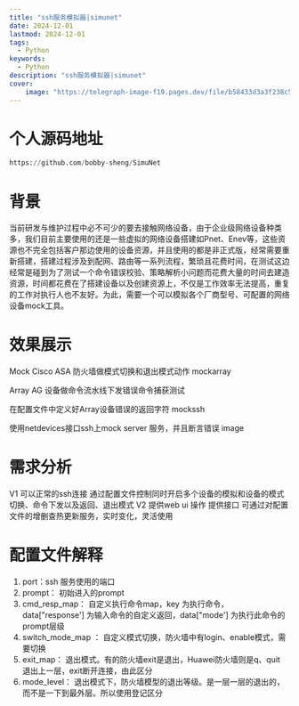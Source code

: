```yaml
---
title: "ssh服务模拟器|simunet"
date: 2024-12-01
lastmod: 2024-12-01
tags:
  - Python
keywords:
  - Python
description: "ssh服务模拟器|simunet"
cover:
    image: "https://telegraph-image-f19.pages.dev/file/b58433d3a3f238c52fcd4.jpg"
---
```

# 个人源码地址
```python
https://github.com/bobby-sheng/SimuNet
```

# 背景
当前研发与维护过程中必不可少的要去接触网络设备，由于企业级网络设备种类多，我们目前主要使用的还是一些虚拟的网络设备搭建如Pnet、Enev等，这些资源也不完全包括客户那边使用的设备资源，并且使用的都是非正式版，经常需要重新搭建，搭建过程涉及到配网、路由等一系列流程，繁琐且花费时间，在测试这边经常是碰到为了测试一个命令错误校验、策略解析小问题而花费大量的时间去建造资源，时间都花费在了搭建设备以及创建资源上，不仅是工作效率无法提高，重复的工作对执行人也不友好。为此，需要一个可以模拟各个厂商型号、可配置的网络设备mock工具。

# 效果展示
Mock Cisco ASA 防火墙做模式切换和退出模式动作 mockarray

Array AG 设备做命令流水线下发错误命令捕获测试

在配置文件中定义好Array设备错误的返回字符 mockssh

使用netdevices接口ssh上mock server 服务，并且断言错误 image

# 需求分析
V1
可以正常的ssh连接
通过配置文件控制同时开启多个设备的模拟和设备的模式切换、命令下发以及返回、退出模式
V2
提供web ui 操作
提供接口
可通过对配置文件的增删查热更新服务，实时变化，灵活使用


# 配置文件解释
1. port：ssh 服务使用的端口
2. prompt： 初始进入的prompt
3. cmd_resp_map： 自定义执行命令map，key 为执行命令，data["response'] 为输入命令的自定义返回，data["mode'] 为执行此命令的prompt层级
4. switch_mode_map ： 自定义模式切换，防火墙中有login、enable模式，需要切换
5. exit_map： 退出模式。有的防火墙exit是退出，Huawei防火墙则是q、quit 退出上一层，exit断开连接，由此区分
6. mode_level： 退出模式下，防火墙模型的退出等级。是一层一层的退出的，而不是一下到最外层。所以使用登记区分